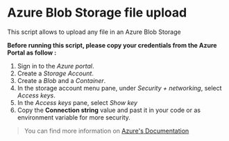 # Azure Blob Storage file upload
This script allows to upload any file in an Azure Blob Storage

**Before running this script, please copy your credentials from the Azure Portal as follow :**

1. Sign in to the *Azure portal*.
2. Create a *Storage Account*.
3. Create a *Blob* and a *Container*.
4. In the storage account menu pane, under *Security + networking*, select *Access keys*.
5. In the *Access keys* pane, select *Show key*
6. Copy the **Connection string** value and past it in your code or as environment variable for more security.

> You can find more information on <a href="https://docs.microsoft.com/en-us/azure/storage/blobs/storage-quickstart-blobs-python#upload-blobs-to-a-container" target="_blank">Azure's Documentation</a>

